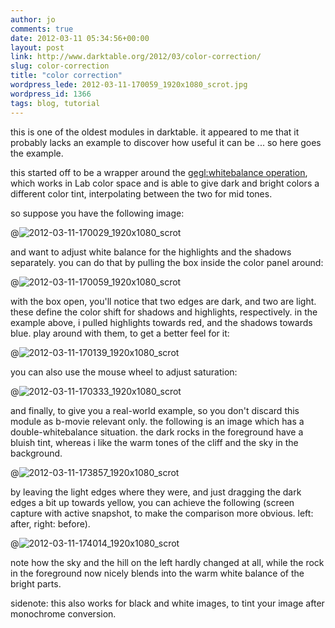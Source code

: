 ```yaml
---
author: jo
comments: true
date: 2012-03-11 05:34:56+00:00
layout: post
link: http://www.darktable.org/2012/03/color-correction/
slug: color-correction
title: "color correction"
wordpress_lede: 2012-03-11-170059_1920x1080_scrot.jpg
wordpress_id: 1366
tags: blog, tutorial
---
```


this is one of the oldest modules in darktable. it appeared to me that it probably lacks an example to discover how useful it can be ... so here goes the example.

this started off to be a wrapper around the [gegl:whitebalance operation](http://gegl.org/operations.html#op_gegl:whitebalance), which works in Lab color space and is able to give dark and bright colors a different color tint, interpolating between the two for mid tones.

so suppose you have the following image:

@![2012-03-11-170029_1920x1080_scrot](2012-03-11-170029_1920x1080_scrot.jpg)

and want to adjust white balance for the highlights and the shadows separately. you can do that by pulling the box inside the color panel around:

@![2012-03-11-170059_1920x1080_scrot](2012-03-11-170059_1920x1080_scrot.jpg)

with the box open, you'll notice that two edges are dark, and two are light. these define the color shift for shadows and highlights, respectively. in the example above, i pulled highlights towards red, and the shadows towards blue. play around with them, to get a better feel for it:

@![2012-03-11-170139_1920x1080_scrot](2012-03-11-170139_1920x1080_scrot.jpg)

you can also use the mouse wheel to adjust saturation:

@![2012-03-11-170333_1920x1080_scrot](2012-03-11-170333_1920x1080_scrot.jpg)

and finally, to give you a real-world example, so you don't discard this module as b-movie relevant only. the following is an image which has a double-whitebalance situation. the dark rocks in the foreground have a bluish tint, whereas i like the warm tones of the cliff and the sky in the background.

@![2012-03-11-173857_1920x1080_scrot](2012-03-11-173857_1920x1080_scrot.jpg)

by leaving the light edges where they were, and just dragging the dark edges a bit up towards yellow, you can achieve the following (screen capture with active snapshot, to make the comparison more obvious. left: after, right: before).

@![2012-03-11-174014_1920x1080_scrot](2012-03-11-174014_1920x1080_scrot.jpg)

note how the sky and the hill on the left hardly changed at all, while the rock in the foreground now nicely blends into the warm white balance of the bright parts.

sidenote: this also works for black and white images, to tint your image after monochrome conversion.

